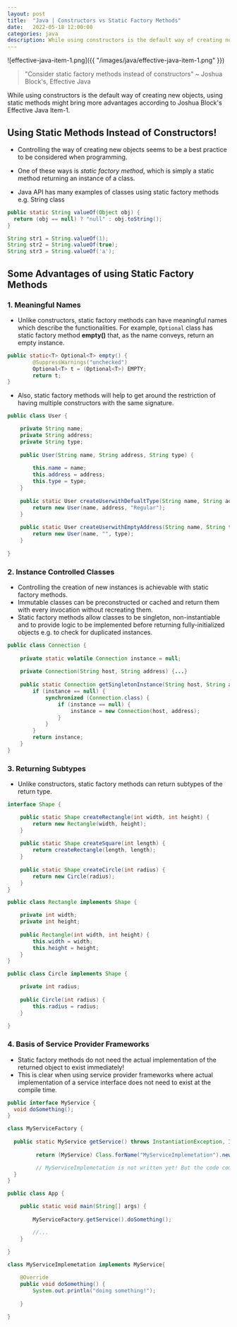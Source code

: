 ```yaml
---
layout: post
title:  "Java | Constructors vs Static Factory Methods"
date:   2022-05-18 12:00:00
categories: java
description: While using constructors is the default way of creating new objects, using static methods might bring more advantages according to Joshua Block's Effective Java Item-1.
---
```



![effective-java-item-1.png]({{ "/images/java/effective-java-item-1.png" }})


> "Consider static factory methods instead of constructors" ~ Joshua Block's, Effective Java 

While using constructors is the default way of creating new objects, using static methods might bring more advantages according to Joshua Block's Effective Java Item-1. 

## Using Static Methods Instead of Constructors!

- Controlling the way of creating new objects seems to be a best practice to be considered when programming. 
- One of these ways is _static factory method_, which is simply a static method returning an instance of a class. 

- Java API has many examples of classes using static factory methods e.g. String class

```java
public static String valueOf(Object obj) {
  return (obj == null) ? "null" : obj.toString();
}

String str1 = String.valueOf(1);
String str2 = String.valueOf(true);
String str3 = String.valueOf('a');
```

## Some Advantages of using Static Factory Methods

### 1. Meaningful Names

- Unlike constructors, static factory methods can have meaningful names which describe the functionalities. For example, `Optional` class has static factory method **empty()** that, as the name conveys, return an empty instance. 

```java
public static<T> Optional<T> empty() {
        @SuppressWarnings("unchecked")
        Optional<T> t = (Optional<T>) EMPTY;
        return t;
}
```

- Also, static factory methods will help to get around the restriction of having multiple constructors with the same signature.

```java
public class User {

	private String name;
	private String address;
	private String type;
	
	public User(String name, String address, String type) {
		
		this.name = name;
		this.address = address;
		this.type = type;
	}
	
	public static User createUserwithDefualtType(String name, String address) {
		return new User(name, address, "Regular");
	}
	
	public static User createUserwithEmptyAddress(String name, String type) {
		return new User(name, "", type);
	}
	
}
```

### 2. Instance Controlled Classes

- Controlling the creation of new instances is achievable with static factory methods.
- Immutable classes can be preconstructed or cached and return them with every invocation without recreating them.
- Static factory methods allow classes to be singleton, non-instantiable and to provide logic to be implemented before returning fully-initialized objects e.g. to check for duplicated instances. 

```java
public class Connection {
    
    private static volatile Connection instance = null;
    
    private Connection(String host, String address) {...}
    
    public static Connection getSingletonInstance(String host, String address) {
        if (instance == null) {
            synchronized (Connection.class) {
                if (instance == null) {
                    instance = new Connection(host, address);
                }
            }
        }
        return instance;
    }
}
```

### 3. Returning Subtypes

- Unlike constructors, static factory methods can return subtypes of the return type. 

```java
interface Shape {

	public static Shape createRectangle(int width, int height) {
		return new Rectangle(width, height);
	}
	
	public static Shape createSquare(int length) {
		return createRectangle(length, length);
	}
	
	public static Shape createCircle(int radius) {
		return new Circle(radius);
	}
}

public class Rectangle implements Shape {

	private int width;
	private int height;
	
	public Rectangle(int width, int height) {
		this.width = width;
		this.height = height;
	}
}

public class Circle implements Shape {

	private int radius;
	
	public Circle(int radius) {
		this.radius = radius;
	}
	
}
```

### 4. Basis of Service Provider Frameworks

- Static factory methods do not need the actual implementation of the returned object to exist immediately!
- This is clear when using service provider frameworks where actual implementation of a service interface does not need to exist at the compile time. 

```java
public interface MyService {
  void doSomething();
}

class MyServiceFactory {
	
  public static MyService getService() throws InstantiationException, IllegalAccessException, ClassNotFoundException {
    
		 return (MyService) Class.forName("MyServiceImplemetation").newInstance();

         // MyServiceImplemetation is not written yet! But the code compile
  }
}

public class App {

	public static void main(String[] args) {
		
		MyServiceFactory.getService().doSomething();

        //... 
    }
			
}
```

```java
class MyServiceImplemetation implements MyService{

	@Override
	public void doSomething() {
		System.out.println("doing something!");
		
	}
	
}
```